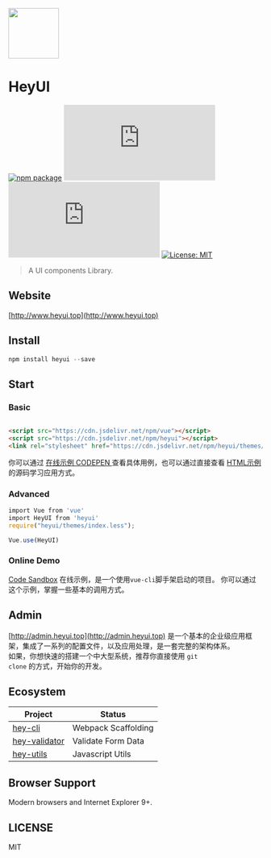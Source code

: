 
<p align="left">
  <img height="100"  width="100" src="http://www.heyui.top/static/images/logo.png"/>
</p>

# HeyUI
[![npm package](https://img.shields.io/npm/v/heyui.svg)](https://www.npmjs.org/package/heyui)
![JS gzip size](http://img.badgesize.io/https://unpkg.com/heyui/dist/heyui.esm.js?compression=gzip&label=gzip%20size:%20JS)
![CSS gzip size](http://img.badgesize.io/https://unpkg.com/heyui/themes/index.css?compression=gzip&label=gzip%20size:%20CSS)
[![License: MIT](https://img.shields.io/badge/License-MIT-yellow.svg)](LICENSE)

>A UI components Library.

## Website
[http://www.heyui.top](http://www.heyui.top)

## Install
```js
npm install heyui --save
```
## Start

### Basic
``` html

<script src="https://cdn.jsdelivr.net/npm/vue"></script>
<script src="https://cdn.jsdelivr.net/npm/heyui"></script>
<link rel="stylesheet" href="https://cdn.jsdelivr.net/npm/heyui/themes/index.css"></link>

```
你可以通过 [在线示例 CODEPEN ](https://codepen.io/vvpvvp/pen/WJYKyq)查看具体用例，也可以通过直接查看 [HTML示例](https://www.heyui.top/simple.html) 的源码学习应用方式。

### Advanced

```js
import Vue from 'vue'
import HeyUI from 'heyui'
require("heyui/themes/index.less");

Vue.use(HeyUI)
```
### Online Demo
[Code Sandbox](https://codesandbox.io/s/github/vvpvvp/hey-demos/tree/master/) 在线示例，是一个使用<code>vue-cli</code>脚手架启动的项目。
你可以通过这个示例，掌握一些基本的调用方式。


## Admin

[http://admin.heyui.top](http://admin.heyui.top) 是一个基本的企业级应用框架，集成了一系列的配置文件，以及应用处理，是一套完整的架构体系。  
如果，你想快速的搭建一个中大型系统，推荐你直接使用 <code>git clone</code> 的方式，开始你的开发。

## Ecosystem
<table>
  <thead>
    <tr>
      <th>Project</th>
      <th>Status</th>
    </tr>
  </thead>
  <tbody>
    <tr>
      <td><a href="https://www.npmjs.com/package/hey-cli" rel="nofollow">hey-cli</a></td>
      <td>Webpack Scaffolding</td>
    </tr>
    <tr>
      <td><a href="https://www.npmjs.com/package/hey-validator" rel="nofollow">hey-validator</a></td>
      <td>Validate Form Data</td>
    </tr>
    <tr>
      <td><a href="https://www.npmjs.com/package/hey-utils" rel="nofollow">hey-utils</a></td>
      <td>Javascript Utils</td>
    </tr>
  </tbody>
</table>

## Browser Support
Modern browsers and Internet Explorer 9+.

## LICENSE
MIT

